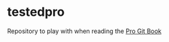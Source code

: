 # testedpro
Repository to play with when reading the [Pro Git Book](https://progit2.s3.amazonaws.com/en/2016-03-22-f3531/progit-en.1084.pdf)
